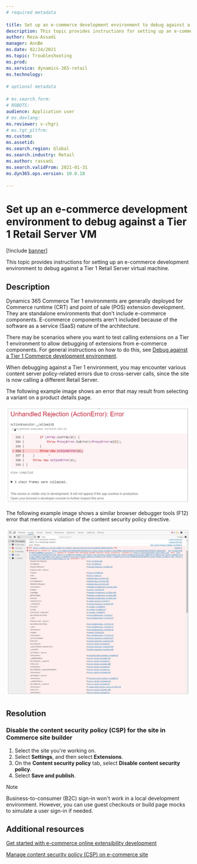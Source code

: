 ```yaml
---
# required metadata

title: Set up an e-commerce development environment to debug against a Tier 1 Retail Server virtual machine
description: This topic provides instructions for setting up an e-commerce development environment to debug against a Tier 1 Retail Server virtual machine. 
author: Reza-Assadi
manager: AnnBe
ms.date: 02/24/2021
ms.topic: Troubleshooting
ms.prod: 
ms.service: dynamics-365-retail
ms.technology: 

# optional metadata

# ms.search.form: 
# ROBOTS: 
audience: Application user
# ms.devlang: 
ms.reviewer: v-chgri
# ms.tgt_pltfrm: 
ms.custom: 
ms.assetid: 
ms.search.region: Global
ms.search.industry: Retail
ms.author: rassadi
ms.search.validFrom: 2021-01-31
ms.dyn365.ops.version: 10.0.18

---
```


# Set up an e-commerce development environment to debug against a Tier 1 Retail Server VM

[!include [banner](../../includes/banner.md)]

This topic provides instructions for setting up an e-commerce development environment to debug against a Tier 1 Retail Server virtual machine.

## Description

Dynamics 365 Commerce Tier 1 environments are generally deployed for Commerce runtime (CRT) and point of sale (POS) extension development. They are standalone environments that don't include e-commerce components. E-commerce components aren't included because of the software as a service (SaaS) nature of the architecture. 

There may be scenarios where you want to test calling extensions on a Tier 1 environment to allow debugging of extensions from e-commerce components. For general instructions on how to do this, see [Debug against a Tier 1 Commerce development environment](../e-commerce-extensibility/debug-tier-1.md). 

When debugging against a Tier 1 environment, you may encounter various content server policy-related errors due to cross-server calls, since the site is now calling a different Retail Server.

The following example image shows an error that may result from selecting a variant on a product details page.

![example error](media/unhandled-rejection-error.jpg)

The following example image shows a similar browser debugger tools (F12) error that mentions violation of the content security policy directive.

![debugger tools error](media/debugger-tools-error.JPG)

## Resolution

### Disable the content security policy (CSP) for the site in Commerce site builder

1. Select the site you're working on.
1. Select **Settings**, and then select **Extensions**.
1. On the **Content security policy** tab, select **Disable content security policy**.
1. Select **Save and publish**.

> [!NOTE]
> Business-to-consumer (B2C) sign-in won't work in a local development environment. However, you can use guest checkouts or build page mocks to simulate a user sign-in if needed. 

## Additional resources

[Get started with e-commerce online extensibility development](../e-commerce-extensibility/sdk-getting-started.md)

[Manage content security policy (CSP) on e-commerce site](../manage-csp.md)
